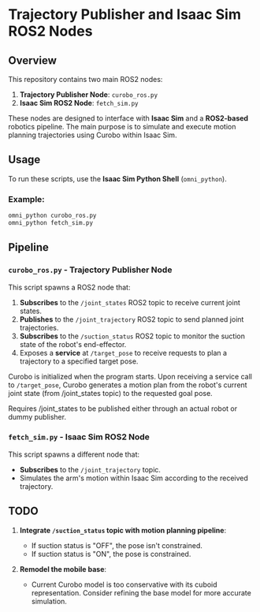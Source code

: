 # Trajectory Publisher and Isaac Sim ROS2 Nodes

## Overview

This repository contains two main ROS2 nodes: 

1. **Trajectory Publisher Node**: `curobo_ros.py`
2. **Isaac Sim ROS2 Node**: `fetch_sim.py`

These nodes are designed to interface with **Isaac Sim** and a **ROS2-based** robotics pipeline. The main purpose is to simulate and execute motion planning trajectories using Curobo within Isaac Sim.

## Usage

To run these scripts, use the **Isaac Sim Python Shell** (`omni_python`). 

### Example:
```bash
omni_python curobo_ros.py
omni_python fetch_sim.py
```

## Pipeline

### `curobo_ros.py` - Trajectory Publisher Node
This script spawns a ROS2 node that:

1. **Subscribes** to the `/joint_states` ROS2 topic to receive current joint states.
2. **Publishes** to the `/joint_trajectory` ROS2 topic to send planned joint trajectories.
3. **Subscribes** to the `/suction_status` ROS2 topic to monitor the suction state of the robot's end-effector.
4. Exposes a **service** at `/target_pose` to receive requests to plan a trajectory to a specified target pose.

Curobo is initialized when the program starts. Upon receiving a service call to `/target_pose`, Curobo generates a motion plan from the robot's current joint state (from /joint_states topic) to the requested goal pose.

Requires /joint_states to be published either through an actual robot or dummy publisher.

### `fetch_sim.py` - Isaac Sim ROS2 Node
This script spawns a different node that:

- **Subscribes** to the `/joint_trajectory` topic.
- Simulates the arm's motion within Isaac Sim according to the received trajectory.

## TODO

1. **Integrate `/suction_status` topic with motion planning pipeline**:
   - If suction status is "OFF", the pose isn't constrained.
   - If suction status is "ON", the pose is constrained.
   
2. **Remodel the mobile base**:
   - Current Curobo model is too conservative with its cuboid representation. Consider refining the base model for more accurate simulation.